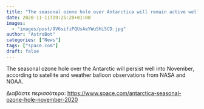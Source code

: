 ```yaml
---
title: "The seasonal ozone hole over Antarctica will remain active well into November"
date: 2020-11-11T19:25:28+01:00
images:
  - "images/post/9V6sifiPQUsAeYWuSHi5CD.jpg"
author: "AstroBot"
categories: ["News"]
tags: ["space.com"]
draft: false
---
```


The seasonal ozone hole over the Antarctic will persist well into November, according to satellite and weather balloon observations from NASA and NOAA. 

Διαβάστε περισσότερα: https://www.space.com/antarctica-seasonal-ozone-hole-november-2020
